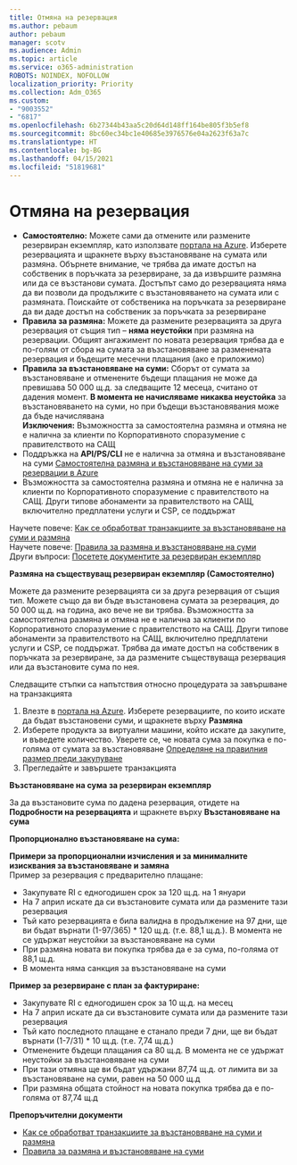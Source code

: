 ```yaml
---
title: Отмяна на резервация
ms.author: pebaum
author: pebaum
manager: scotv
ms.audience: Admin
ms.topic: article
ms.service: o365-administration
ROBOTS: NOINDEX, NOFOLLOW
localization_priority: Priority
ms.collection: Adm_O365
ms.custom:
- "9003552"
- "6817"
ms.openlocfilehash: 6b27344b43aa5c20d64d148ff164be805f3b5ef8
ms.sourcegitcommit: 8bc60ec34bc1e40685e3976576e04a2623f63a7c
ms.translationtype: HT
ms.contentlocale: bg-BG
ms.lasthandoff: 04/15/2021
ms.locfileid: "51819681"
---
```

# <a name="cancelling-reservation"></a>Отмяна на резервация

- **Самостоятелно:** Можете сами да отмените или размените резервиран екземпляр, като използвате [портала на Azure](https://portal.azure.com/#blade/Microsoft_Azure_Reservations/ReservationsBrowseBlade). Изберете резервацията и щракнете върху възстановяване на сумата или размяна. Обърнете внимание, че трябва да имате достъп на собственик в поръчката за резервиране, за да извършите размяна или да се възстанови сумата. Достъпът само до резервацията няма да ви позволи да продължите с възстановяването на сумата или с размяната. Поискайте от собственика на поръчката за резервиране да ви даде достъп на собственик за поръчката за резервиране
- **Правила за размяна:** Можете да размените резервацията за друга резервация от същия тип – **няма неустойки** при размяна на резервации. Общият ангажимент по новата резервация трябва да е по-голям от сбора на сумата за възстановяване за разменената резервация и бъдещите месечни плащания (ако е приложимо)
- **Правила за възстановяване на суми:** Сборът от сумата за възстановяване и отменените бъдещи плащания не може да превишава 50 000 щ.д. за следващите 12 месеца, считано от дадения момент. **В момента не начисляваме никаква неустойка** за възстановяването на суми, но при бъдещи възстановявания може да бъде начислявана  
    **Изключения:** Възможността за самостоятелна размяна и отмяна не е налична за клиенти по Корпоративното споразумение с правителството на САЩ
- Поддръжка на **API/PS/CLI** не е налична за отмяна и възстановяване на суми [Самостоятелна размяна и възстановяване на суми за резервации в Azure](https://docs.microsoft.com/azure/cost-management-billing/reservations/exchange-and-refund-azure-reservations?WT.mc_id=Portal-Microsoft_Azure_Support)
- Възможността за самостоятелна размяна и отмяна не е налична за клиенти по Корпоративното споразумение с правителството на САЩ. Други типове абонаменти за правителството на САЩ, включително предплатени услуги и CSP, се поддържат

Научете повече: [Как се обработват транзакциите за възстановяване на суми и размяна](https://docs.microsoft.com/azure/billing/billing-azure-reservations-self-service-exchange-and-refund?WT.mc_id=Portal-Microsoft_Azure_Support#how-return-and-exchange-transactions-are-processed)  
Научете повече: [Правила за размяна и възстановяване на суми](https://docs.microsoft.com/azure/billing/billing-azure-reservations-self-service-exchange-and-refund?WT.mc_id=Portal-Microsoft_Azure_Support#exchange-policies)  
Други въпроси: [Посетете документите за резервиран екземпляр](https://docs.microsoft.com/azure/billing/billing-save-compute-costs-reservations?WT.mc_id=Portal-Microsoft_Azure_Support)

**Размяна на съществуващ резервиран екземпляр (Самостоятелно)**

Можете да размените резервацията си за друга резервация от същия тип. Можете също да ви бъде възстановена сумата за резервация, до 50 000 щ.д. на година, ако вече не ви трябва. Възможността за самостоятелна размяна и отмяна не е налична за клиенти по Корпоративното споразумение с правителството на САЩ. Други типове абонаменти за правителството на САЩ, включително предплатени услуги и CSP, се поддържат. Трябва да имате достъп на собственик в поръчката за резервиране, за да размените съществуваща резервация или да възстановите сума по нея.

Следващите стъпки са напътствия относно процедурата за завършване на транзакцията

1. Влезте в [портала на Azure](https://portal.azure.com/#blade/Microsoft_Azure_Reservations/ReservationsBrowseBlade). Изберете резервациите, по които искате да бъдат възстановени суми, и щракнете върху **Размяна**
2. Изберете продукта за виртуални машини, който искате да закупите, и въведете количество. Уверете се, че новата сума за покупка е по-голяма от сумата за възстановяване [Определяне на правилния размер преди закупуване](https://docs.microsoft.com/azure/virtual-machines/windows/prepay-reserved-vm-instances?WT.mc_id=Portal-Microsoft_Azure_Support#determine-the-right-vm-size-before-you-buy)
3. Прегледайте и завършете транзакцията

**Възстановяване на сума за резервиран екземпляр**

За да възстановите сума по дадена резервация, отидете на **Подробности на резервацията** и щракнете върху **Възстановяване на сума**

**Пропорционално възстановяване на сума:**

**Примери за пропорционални изчисления и за минималните изисквания за възстановяване и замяна**  
Пример за резервация с предварително плащане:

- Закупувате RI с едногодишен срок за 120 щ.д. на 1 януари
- На 7 април искате да си възстановите сумата или да размените тази резервация
- Тъй като резервацията е била валидна в продължение на 97 дни, ще ви бъдат върнати (1-97/365) * 120 щ.д. (т.е. 88,1 щ.д.). В момента не се удържат неустойки за възстановяване на суми
- При размяна новата ви покупка трябва да е за сума, по-голяма от 88,1 щ.д.
- В момента няма санкция за възстановяване на суми

**Пример за резервиране с план за фактуриране:**

- Закупувате RI с едногодишен срок за 10 щ.д. на месец
- На 7 април искате да си възстановите сумата или да размените тази резервация
- Тъй като последното плащане е станало преди 7 дни, ще ви бъдат върнати (1-7/31) * 10 щ.д. (т.е. 7,74 щ.д.)
- Отменените бъдещи плащания са 80 щ.д. В момента не се удържат неустойки за възстановяване на суми
- При тази отмяна ще ви бъдат удържани 87,74 щ.д. от лимита ви за възстановяване на суми, равен на 50 000 щ.д
- При размяна общата стойност на новата покупка трябва да е по-голяма от 87,74 щ.д

**Препоръчителни документи**

- [Как се обработват транзакциите за възстановяване на суми и размяна](https://docs.microsoft.com/azure/billing/billing-azure-reservations-self-service-exchange-and-refund?WT.mc_id=Portal-Microsoft_Azure_Support#how-return-and-exchange-transactions-are-processed)
- [Правила за размяна и възстановяване на суми](https://docs.microsoft.com/azure/billing/billing-azure-reservations-self-service-exchange-and-refund?WT.mc_id=Portal-Microsoft_Azure_Support#exchange-policies)